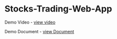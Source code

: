 # Stocks-Trading-Web-App

Demo Video - <a href = 'https://drive.google.com/file/d/1dovcqaD7GSB6i4s18I9avCNiOh2SNskQ/view?usp=drive_link'>view video</a>

Demo Document - <a href="https://drive.google.com/file/d/1cFJ3UnUDwCl2CIPBE-E48xA6VyAzfocK/view?usp=sharing">view Document</a>
